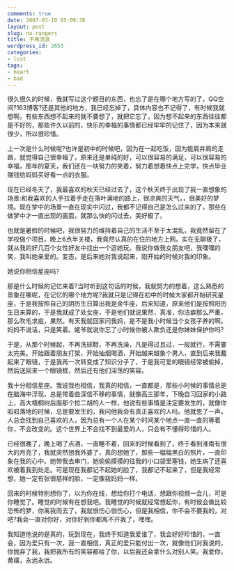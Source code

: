 ```yaml
---
comments: true
date: 2007-03-10 05:09:38
layout: post
slug: no-rangers
title: 不再流浪
wordpress_id: 2653
categories:
- lost
tags:
- heart
- bad
---
```


很久很久的时候，我就写过这个题目的东西，也忘了是在哪个地方写的了，QQ空间?163博客?还是其他的地方，我已经忘掉了，具体内容也不记得了，有时候我就想啊，有些东西想不起来的就不要想了，就把它忘了，因为想不起来的东西往往都是不好的，那些许久以前的，快乐的幸福的事情都已经牢牢的记住了，因为本来就很少，所以很珍惜。

上一次是什么时候呢?也许是初中的时候吧，因为在一起吃饭，因为能肩并肩的走路，就觉得自己很幸福了，原来还是单纯的好，可以很容易的满足，可以很容易的幸福，那年的夏天，我们还在一块努力的笑着，努力着想着快点上完学，快点毕业赚钱给妈妈买好看一点的衣服。



现在已经冬天了，我最喜欢的秋天已经过去了，这个秋天终于出现了我一直想象的场景:和我喜欢的人手拉着手走在落叶满地的路上，很凉爽的天气，，很美好的梦境。现在梦中的场景一直在现实中闪过，我都不记得自己是怎么过来的了，那些在做梦中才一直出现的画面，就那么快的闪过去，美好极了。

也就是暑假的时候吧，我很努力的维持着自己的生活不至于太混乱，我竟然留在了学校做个项目。晚上6点半关楼，我竟然认真的在住的地方上网。实在无聊极了，就从我的好几百个女性好友中找出一个逗她玩。我说你做我女朋友吧，我嘿嘿的笑，我叫她亲爱的。变态，是后来她对我说起来，刚开始的时候对我的印象。

她说你相信星座吗?

那是什么时候的记忆来着?当时听到这句话的时候，我就努力的想着，这么熟悉的景象在哪呢，在记忆的哪个地方呢?我就只是记得在初中的时候大家都开始研究星座，于是我按照自己的阴历生日算出我是金牛座，后来知道，原来他们是按照阳历生日来算的，于是我就成了处女座，于是他们就说果然，真准，你洁癖那么严重，那么吹毛求疵，果然。有天我就回家问我妈，是不是我小时候当个女孩子养的啊。妈妈不说话，只是笑着。姥爷就说你忘了小时候你被人欺负还是你妹妹保护你吗?

于是，从那个时候起，不再洗球鞋，不再洗澡，凡是得过且过，一般就行，不需要太完美。开始跟着朋友打架，开始抽烟喝酒，开始越来越象个男人，直到后来我戴起来了眼镜，于是我再一次转变成了知识分子了，于是我可爱的眼镜经常被偷掉，然后送回来一个眼镜框，然后还有他们淫荡的笑容。

我十分相信星座。我说我也相信，我真的相信，一直都是，那些小时候的事情总是在脑海中浮现，总是带着些深信不移的事情，就像高三那年，下晚自习回家的小路上，高大梧桐树后面那个拉二胡的人一样，他说有些事情是注定要发生的，就像你呱呱落地的时候，总是要发生的，我问他我会有真正喜欢的人吗。他就恩了一声。人总会找到自己喜欢的人，因为总有一个人在某个时间某个地点一直一直的等着你，不会改变的。这个世界上不会找不到最爱的人，只会有不懂得珍惜的人。

已经很晚了，晚上喝了点酒，一直睡不着，回来的时候看到了，终于看到淮南有很大的月亮了，我就突然想我外婆了，真的想她了，那些一幅幅黑白的照片，一直印象在我的心中。她带我去串门，她偷偷摸摸的往我的小口袋里塞钱，她生病了还喜欢被着我到处走。可是现在我都记不起她的脸了，我都记不起来了，但是我经常想，她一定有张很慈祥的脸，一定像我妈妈一样。

回来的时候特别想你了，以为你在线，想给你打个电话，想跟你视频一会儿，可是你睡觉了。睡觉的时候有在想我吧。我睡觉的时候就经常想起你，有时候会做比较恐怖的梦，你离我而去了，我就很伤心很伤心，但是我相信，你不会不要我的，对吧?我会一直对你好，对你好到你都离不开我了，嘿嘿。

我知道他说的是真的，玩到现在，我终于知道我爱谁了，我会好好珍惜的，一直会，因为爱只有一次，我一直相信，真正的爱只能付出一次，就像他们对我说的，你抛弃了我，我把我所有的笑容都给了你，以后我还会拿什么对别人笑。我爱你，黄璜，永远永远。
